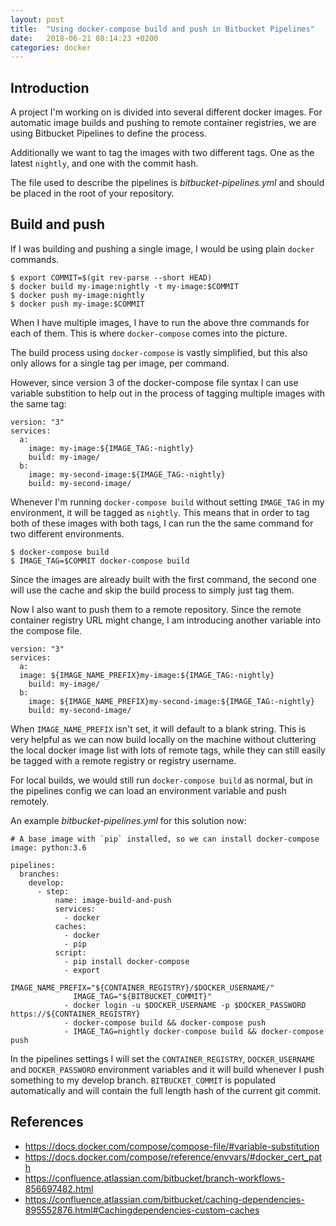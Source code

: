 ```yaml
---
layout: post
title:  "Using docker-compose build and push in Bitbucket Pipelines"
date:   2018-06-21 08:14:23 +0200
categories: docker
---
```


## Introduction
A project I'm working on is divided into several different docker images.
For automatic image builds and pushing to remote container registries, we
are using Bitbucket Pipelines to define the process.

Additionally we want to tag the images with two different tags. One as
the latest `nightly`, and one with the commit hash.

The file used to describe the pipelines is *bitbucket-pipelines.yml* and
should be placed in the root of your repository.

## Build and push

If I was building and pushing a single image, I would be using plain `docker`
commands.

```
$ export COMMIT=$(git rev-parse --short HEAD)
$ docker build my-image:nightly -t my-image:$COMMIT
$ docker push my-image:nightly
$ docker push my-image:$COMMIT
```

When I have multiple images, I have to run the above thre commands for each
of them. This is where `docker-compose` comes into the picture.

The build process using `docker-compose` is vastly simplified, but this also
only allows for a single tag per image, per command.

However, since version 3 of the docker-compose file syntax I can use variable
substition to help out in the process of tagging multiple images with the same
tag:

```
version: "3"
services:
  a:
    image: my-image:${IMAGE_TAG:-nightly}
    build: my-image/
  b:
    image: my-second-image:${IMAGE_TAG:-nightly}
    build: my-second-image/
```

Whenever I'm running `docker-compose build` without setting `IMAGE_TAG` in my
environment, it will be tagged as `nightly`. This means that in order to tag
both of these images with both tags, I can run the the same command for two
different environments.

```
$ docker-compose build
$ IMAGE_TAG=$COMMIT docker-compose build
```

Since the images are already built with the first command, the second one will
use the cache and skip the build process to simply just tag them.

Now I also want to push them to a remote repository. Since the remote
container registry URL might change, I am introducing another variable into
the compose file.

```
version: "3"
services:
  a:
  image: ${IMAGE_NAME_PREFIX}my-image:${IMAGE_TAG:-nightly}
    build: my-image/
  b:
    image: ${IMAGE_NAME_PREFIX}my-second-image:${IMAGE_TAG:-nightly}
    build: my-second-image/
```

When `IMAGE_NAME_PREFIX` isn't set, it will default to a blank string. This is
very helpful as we can now build locally on the machine without cluttering
the local docker image list with lots of remote tags, while they can still
easily be tagged with a remote registry or registry username.

For local builds, we would still run `docker-compose build` as normal, but in
the pipelines config we can load an environment variable and push remotely.

An example *bitbucket-pipelines.yml* for this solution now:

```
# A base image with `pip` installed, so we can install docker-compose
image: python:3.6

pipelines:
  branches:
    develop:
      - step:
          name: image-build-and-push
          services:
            - docker
          caches:
            - docker
            - pip
          script:
            - pip install docker-compose
            - export
              IMAGE_NAME_PREFIX="${CONTAINER_REGISTRY}/$DOCKER_USERNAME/"
              IMAGE_TAG="${BITBUCKET_COMMIT}"
            - docker login -u $DOCKER_USERNAME -p $DOCKER_PASSWORD https://${CONTAINER_REGISTRY}
            - docker-compose build && docker-compose push
            - IMAGE_TAG=nightly docker-compose build && docker-compose push
```

In the pipelines settings I will set the `CONTAINER_REGISTRY`,
`DOCKER_USERNAME` and `DOCKER_PASSWORD` environment variables and it will
build whenever I push something to my develop branch. `BITBUCKET_COMMIT` is
populated automatically and will contain the full length hash of the current
git commit.

## References
- https://docs.docker.com/compose/compose-file/#variable-substitution
- https://docs.docker.com/compose/reference/envvars/#docker_cert_path
- https://confluence.atlassian.com/bitbucket/branch-workflows-856697482.html
- https://confluence.atlassian.com/bitbucket/caching-dependencies-895552876.html#Cachingdependencies-custom-caches
